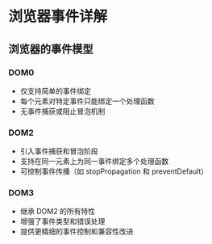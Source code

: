 # 浏览器事件详解

## 浏览器的事件模型

### DOM0

- 仅支持简单的事件绑定
- 每个元素对特定事件只能绑定一个处理函数
- 无事件捕获或阻止冒泡机制

### DOM2

- 引入事件捕获和冒泡阶段
- 支持在同一元素上为同一事件绑定多个处理函数
- 可控制事件传播（如 stopPropagation 和 preventDefault）

### DOM3

- 继承 DOM2 的所有特性
- 增强了事件类型和错误处理
- 提供更精细的事件控制和兼容性改进
